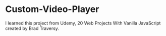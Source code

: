 # Custom-Video-Player

I learned this project from Udemy, 20 Web Projects With Vanilla JavaScript created by Brad Traversy.

